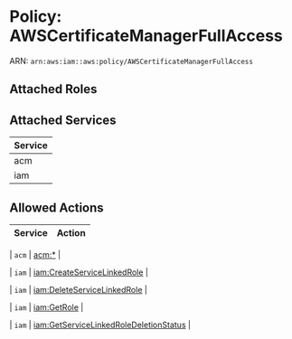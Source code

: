 # Policy: AWSCertificateManagerFullAccess

ARN: `arn:aws:iam::aws:policy/AWSCertificateManagerFullAccess`

## Attached Roles

## Attached Services

| Service |
|---------|
| acm |
| iam |

## Allowed Actions

| Service | Action |
|:-------:|--------|

| `acm` | [acm:*](../actions.md#acm:all) |

| `iam` | [iam:CreateServiceLinkedRole](../actions.md#iam:createservicelinkedrole) |

| `iam` | [iam:DeleteServiceLinkedRole](../actions.md#iam:deleteservicelinkedrole) |

| `iam` | [iam:GetRole](../actions.md#iam:getrole) |

| `iam` | [iam:GetServiceLinkedRoleDeletionStatus](../actions.md#iam:getservicelinkedroledeletionstatus) |
